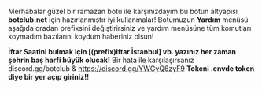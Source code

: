 Merhabalar güzel bir ramazan botu ile karşınızdayım bu botun altyapısı **botclub.net** için hazırlanmıştır iyi kullanmalar! 
Botumuzun **Yardım** menüsü aşağıda oradan prefixsini değiştirirsiniz ve yardım menüsüne tüm komutları koymadım bazılarını koydum haberiniz olsun!

**İftar Saatini bulmak için [(prefix)iftar İstanbul] vb. yazınız her zaman şehrin baş harfi büyük olucak!**
Bir hata ile karşılaşırsanız discord.gg/botclub & https://discord.gg/YWGyQ6zyF9
**Tokeni .envde token diye bir yer açıp giriniz!!**
